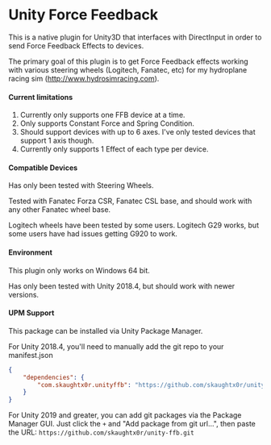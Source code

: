 # Unity Force Feedback

This is a native plugin for Unity3D that interfaces with DirectInput in order
to send Force Feedback Effects to devices.

The primary goal of this plugin is to get Force Feedback effects working
with various steering wheels (Logitech, Fanatec, etc) for my hydroplane
racing sim (http://www.hydrosimracing.com).

#### Current limitations

1. Currently only supports one FFB device at a time.
2. Only supports Constant Force and Spring Condition.
3. Should support devices with up to 6 axes. I've only tested devices that
   support 1 axis though.
4. Currently only supports 1 Effect of each type per device.

#### Compatible Devices

Has only been tested with Steering Wheels.

Tested with Fanatec Forza CSR, Fanatec CSL base, and should work with any other
Fanatec wheel base.

Logitech wheels have been tested by some users. Logitech G29 works, but some
users have had issues getting G920 to work.

#### Environment

This plugin only works on Windows 64 bit.

Has only been tested with Unity 2018.4, but should work with newer versions.

#### UPM Support

This package can be installed via Unity Package Manager.

For Unity 2018.4, you'll need to manually add the git repo to your manifest.json

```json
{
    "dependencies": {
        "com.skaughtx0r.unityffb": "https://github.com/skaughtx0r/unity-ffb.git",
    }
}
```

For Unity 2019 and greater, you can add git packages via the Package Manager
GUI. Just click the `+` and "Add package from git url...", then paste the URL:
`https://github.com/skaughtx0r/unity-ffb.git`